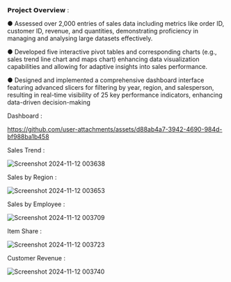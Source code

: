 𝗣𝗿𝗼𝗷𝗲𝗰𝘁 𝗢𝘃𝗲𝗿𝘃𝗶𝗲𝘄 :

●     Assessed over 2,000 entries of sales data including metrics like order ID, customer ID, revenue, and quantities, demonstrating proficiency in managing and analysing large datasets effectively. 

●     Developed five interactive pivot tables and corresponding charts (e.g., sales trend line chart and maps
      chart) enhancing data visualization capabilities and allowing for adaptive insights into sales
      performance.  

●     Designed and implemented a comprehensive dashboard interface featuring advanced slicers for filtering
      by year, region, and salesperson, resulting in real-time visibility of 25 key performance indicators, 
      enhancing data-driven decision-making 	

Dashboard :

https://github.com/user-attachments/assets/d88ab4a7-3942-4690-984d-bf988ba1b458

Sales Trend :

![Screenshot 2024-11-12 003638](https://github.com/user-attachments/assets/e1690617-f2cd-4e65-bbb9-35957dabd906)

Sales by Region :

![Screenshot 2024-11-12 003653](https://github.com/user-attachments/assets/d4c44ba3-c523-4baa-b159-4b680fffb7d2)

Sales by Employee :

![Screenshot 2024-11-12 003709](https://github.com/user-attachments/assets/97c3c556-f930-424a-b32a-bf2188fd0406)

Item Share :

![Screenshot 2024-11-12 003723](https://github.com/user-attachments/assets/5811b4f3-fb17-45eb-a0e5-df09901c1cc7)

Customer Revenue :

![Screenshot 2024-11-12 003740](https://github.com/user-attachments/assets/5460516c-0b1a-4745-82b6-d438d2c9729a)



